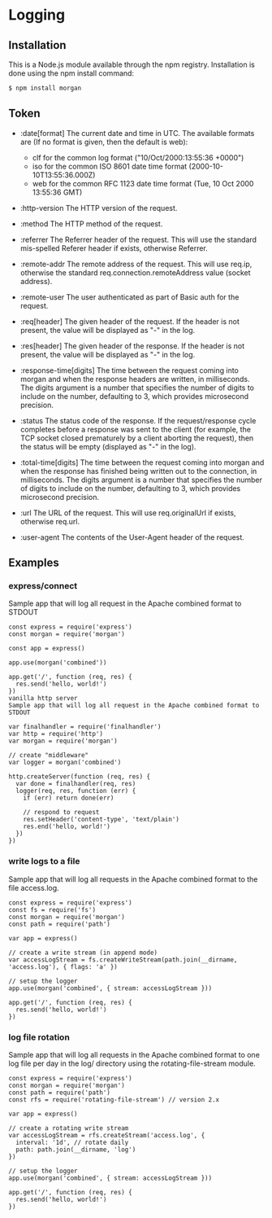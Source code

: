 # Logging
## Installation
This is a Node.js module available through the npm registry. Installation is done using the npm install command:
```bash
$ npm install morgan
```

## Token
- :date[format]
The current date and time in UTC. The available formats are (If no format is given, then the default is web):
    - clf for the common log format ("10/Oct/2000:13:55:36 +0000")
    - iso for the common ISO 8601 date time format (2000-10-10T13:55:36.000Z)
    - web for the common RFC 1123 date time format (Tue, 10 Oct 2000 13:55:36 GMT)


- :http-version
The HTTP version of the request.

- :method
The HTTP method of the request.

- :referrer
The Referrer header of the request. This will use the standard mis-spelled Referer header if exists, otherwise Referrer.

- :remote-addr
The remote address of the request. This will use req.ip, otherwise the standard req.connection.remoteAddress value (socket address).

- :remote-user
The user authenticated as part of Basic auth for the request.

- :req[header]
The given header of the request. If the header is not present, the value will be displayed as "-" in the log.

- :res[header]
The given header of the response. If the header is not present, the value will be displayed as "-" in the log.

- :response-time[digits]
The time between the request coming into morgan and when the response headers are written, in milliseconds. The digits argument is a number that specifies the number of digits to include on the number, defaulting to 3, which provides microsecond precision.

- :status
The status code of the response. If the request/response cycle completes before a response was sent to the client (for example, the TCP socket closed prematurely by a client aborting the request), then the status will be empty (displayed as "-" in the log).

- :total-time[digits]
The time between the request coming into morgan and when the response has finished being written out to the connection, in milliseconds. The digits argument is a number that specifies the number of digits to include on the number, defaulting to 3, which provides microsecond precision.

- :url
The URL of the request. This will use req.originalUrl if exists, otherwise req.url.

- :user-agent
The contents of the User-Agent header of the request.

## Examples
### express/connect
Sample app that will log all request in the Apache combined format to STDOUT
```node
const express = require('express')
const morgan = require('morgan')

const app = express()

app.use(morgan('combined'))

app.get('/', function (req, res) {
  res.send('hello, world!')
})
vanilla http server
Sample app that will log all request in the Apache combined format to STDOUT

var finalhandler = require('finalhandler')
var http = require('http')
var morgan = require('morgan')

// create "middleware"
var logger = morgan('combined')

http.createServer(function (req, res) {
  var done = finalhandler(req, res)
  logger(req, res, function (err) {
    if (err) return done(err)

    // respond to request
    res.setHeader('content-type', 'text/plain')
    res.end('hello, world!')
  })
})
```

### write logs to a file
Sample app that will log all requests in the Apache combined format to the file access.log.
```node
const express = require('express')
const fs = require('fs')
const morgan = require('morgan')
const path = require('path')

var app = express()

// create a write stream (in append mode)
var accessLogStream = fs.createWriteStream(path.join(__dirname, 'access.log'), { flags: 'a' })

// setup the logger
app.use(morgan('combined', { stream: accessLogStream }))

app.get('/', function (req, res) {
  res.send('hello, world!')
})
```

### log file rotation
Sample app that will log all requests in the Apache combined format to one log file per day in the log/ directory using the rotating-file-stream module.
```node
const express = require('express')
const morgan = require('morgan')
const path = require('path')
const rfs = require('rotating-file-stream') // version 2.x

var app = express()

// create a rotating write stream
var accessLogStream = rfs.createStream('access.log', {
  interval: '1d', // rotate daily
  path: path.join(__dirname, 'log')
})

// setup the logger
app.use(morgan('combined', { stream: accessLogStream }))

app.get('/', function (req, res) {
  res.send('hello, world!')
})
```